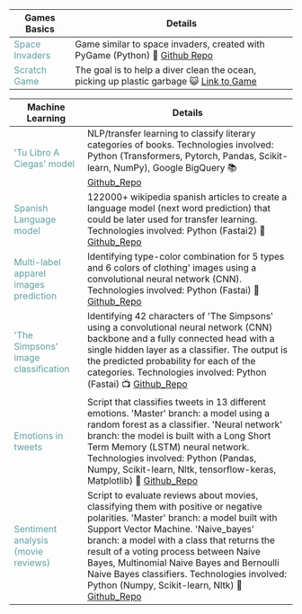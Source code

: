 
Games Basics | Details
--------------- | --------------- 
<font color="CADETBLUE">Space Invaders</font> | Game similar to space invaders, created with PyGame (Python) :space_invader: [Github Repo](https://github.com/alejandraberbesi/PyGame_Tutorial)
<font color="CADETBLUE">Scratch Game</font> | The goal is to help a diver clean the ocean, picking up plastic garbage :smiley_cat: [Link to Game](https://scratch.mit.edu/projects/515213751/)


Machine Learning | Details
--------------- | --------------- 
<font color="CADETBLUE">'Tu Libro A Ciegas' model </font> | NLP/transfer learning to classify literary categories of books. Technologies involved: Python (Transformers, Pytorch, Pandas, Scikit-learn, NumPy), Google BigQuery :books: [Github_Repo](https://github.com/Tu-Libro-a-Ciegas/TLAC_model)
<font color="CADETBLUE">Spanish Language model </font> | 122000+ wikipedia spanish articles to create a language model (next word prediction) that could be later used for transfer learning. Technologies involved: Python (Fastai2) :book: [Github_Repo](https://github.com/alejandraberbesi/es_wiki_lm)
<font color="CADETBLUE">Multi-label apparel images prediction </font> | Identifying type-color combination for 5 types and 6 colors of clothing' images using a convolutional neural network (CNN). Technologies involved: Python (Fastai) :kimono: [Github_Repo](https://github.com/alejandraberbesi/apparel_image)
<font color="CADETBLUE">'The Simpsons' image classification </font> | Identifying 42 characters of 'The Simpsons' using a convolutional neural network (CNN) backbone and a fully connected head with a single hidden layer as a classifier. The output is the predicted probability for each of the categories. Technologies involved: Python (Fastai) :tv: [Github_Repo](https://github.com/alejandraberbesi/image_classification_FA)
<font color="CADETBLUE">Emotions in tweets </font> | Script that classifies tweets in 13 different emotions.  'Master' branch: a model using a random forest as a classifier. 'Neural network' branch: the model is built with a Long Short Term Memory (LSTM) neural network. Technologies involved: Python (Pandas, Numpy, Scikit-learn, Nltk, tensorflow-keras, Matplotlib) :speech_balloon: [Github_Repo](https://github.com/alejandraberbesi/emotions_in_tweets)
<font color="CADETBLUE">Sentiment analysis (movie reviews)</font> | Script to evaluate reviews about movies, classifying them with positive or negative polarities. 'Master' branch: a model built with Support Vector Machine. 'Naive_bayes' branch: a model with a class that returns the result of a voting process between Naive Bayes, Multinomial Naive Bayes and Bernoulli Naive Bayes classifiers. Technologies involved: Python (Numpy, Scikit-learn, Nltk) :movie_camera: [Github_Repo](https://github.com/alejandraberbesi/sentiment_analysis_movie_reviews)
